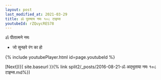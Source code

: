 ```yaml
---
layout: post
last_modified_at: 2021-03-29
title: ॐ पुरुषाय नमः १०८ टाइम्स
youtubeId: rZQuycRES78
---
```

 
 
 ॐ पीतात्मने नमः  
 
 -  जो सुनहरे रंग का हो 
 
  
 
  
 
 
 
 
 
 


{% include youtubePlayer.html id=page.youtubeId %}
 
[Next]({{ site.baseurl }}{% link  split2/_posts/2016-08-21-ॐ अद्भुताया नमः १०८ टाइम्स.md%})
 
